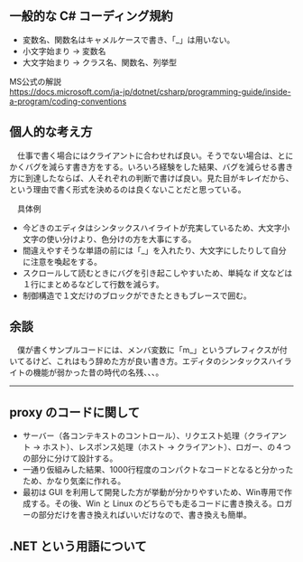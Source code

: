 ## 一般的な C# コーディング規約
* 変数名、関数名はキャメルケースで書き、「_」は用いない。
* 小文字始まり -> 変数名
* 大文字始まり -> クラス名、関数名、列挙型

MS公式の解説  
https://docs.microsoft.com/ja-jp/dotnet/csharp/programming-guide/inside-a-program/coding-conventions

## 個人的な考え方
　仕事で書く場合にはクライアントに合わせれば良い。そうでない場合は、とにかくバグを減らす書き方をする。いろいろ経験をした結果、バグを減らせる書き方に到達したならば、人それぞれの判断で書けば良い。見た目がキレイだから、という理由で書く形式を決めるのは良くないことだと思っている。
 
　具体例
* 今どきのエディタはシンタックスハイライトが充実しているため、大文字小文字の使い分けより、色分けの方を大事にする。
* 間違えやすそうな単語の前には「_」を入れたり、大文字にしたりして自分に注意を喚起をする。
* スクロールして読むときにバグを引き起こしやすいため、単純な if 文などは１行にまとめるなどして行数を減らす。
* 制御構造で１文だけのブロックができたときもブレースで囲む。

## 余談  
　僕が書くサンプルコードには、メンバ変数に「m_」というプレフィクスが付いてるけど、これはもう辞めた方が良い書き方。エディタのシンタックスハイライトの機能が弱かった昔の時代の名残、、、。

---
## proxy のコードに関して
* サーバー（各コンテキストのコントロール）、リクエスト処理（クライアント -> ホスト）、レスポンス処理（ホスト -> クライアント）、ロガー、の４つの部分に分けて設計する。
* 一通り仮組みした結果、1000行程度のコンパクトなコードとなると分かったため、かなり気楽に作れる。
* 最初は GUI を利用して開発した方が挙動が分かりやすいため、Win専用で作成する。その後、Win と Linux のどちらでも走るコードに書き換える。ロガーの部分だけを書き換えればいいだけなので、書き換えも簡単。

## .NET という用語について
